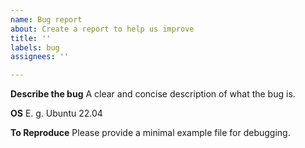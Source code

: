 ```yaml
---
name: Bug report
about: Create a report to help us improve
title: ''
labels: bug
assignees: ''

---
```


**Describe the bug**
A clear and concise description of what the bug is.

**OS**
E. g. Ubuntu 22.04

**To Reproduce**
Please provide a minimal example file for debugging.
